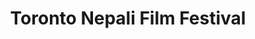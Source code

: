 ---
title: "Toronto Nepali Film Festival"
featured_image: 'images/toronto-skyline.jpg'
description: "The 9th Toronto Film Festival"
---